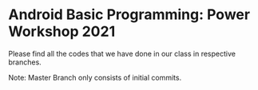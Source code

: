# Android Basic Programming: Power Workshop 2021
Please find all the codes that we have done in our class in respective branches.

Note: Master Branch only consists of initial commits. 
